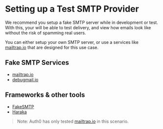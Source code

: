 # Setting up a Test SMTP Provider

We recommend you setup a fake SMTP server while in development or test. With this, your will be able to test delivery, and view how emails look like without the risk of spamming real users.

You can either setup your own SMTP server, or use a services like [mailtrap.io](https://mailtrap.io/) that are designed for this use case.

## Fake SMTP Services

* [mailtrap.io](https://mailtrap.io/)
* [debugmail.io](https://debugmail.io/)

## Frameworks & other tools 

* [FakeSMTP](https://nilhcem.github.io/FakeSMTP/)
* [Haraka](https://haraka.github.io/)

> Note: Auth0 has only tested [mailtrap.io](https://mailtrap.io/) in this scenario.
